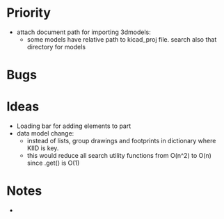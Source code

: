 # Priority
- attach document path for importing 3dmodels:
	- some models have relative path to kicad_proj file. search also that directory for models

# Bugs


# Ideas
- Loading bar for adding elements to part
- data model change:
	- instead of lists, group drawings and footprints in dictionary where KIID is key.
	- this would reduce all search utility functions from O(n^2) to O(n) since .get() is O(1)
# Notes
- 